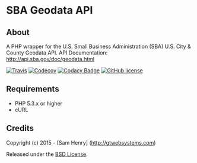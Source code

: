 # SBA Geodata API

## About

A PHP wrapper for the U.S. Small Business Administration (SBA) U.S. City & County Geodata API.
API Documentation: http://api.sba.gov/doc/geodata.html

[![Travis](https://img.shields.io/travis/samhenry/sba-geodata-php.svg?style=plastic)]() [![Codecov](https://img.shields.io/codecov/c/github/samhenry/sba-geodata-php.svg?style=plastic)]() [![Codacy Badge](https://api.codacy.com/project/badge/grade/c371e9d338ad4515b271b4fe81cd5053)](https://www.codacy.com/app/shenry/sba-geodata-php)  [![GitHub license](https://img.shields.io/github/license/samhenry/sba-geodata-php.svg?style=plastic)]()

## Requirements

- PHP 5.3.x or higher
- cURL

## Credits

Copyright (c) 2015 - [Sam Henry] (http://gtwebsystems.com)

Released under the [BSD License](http://www.opensource.org/licenses/bsd-license.php).
